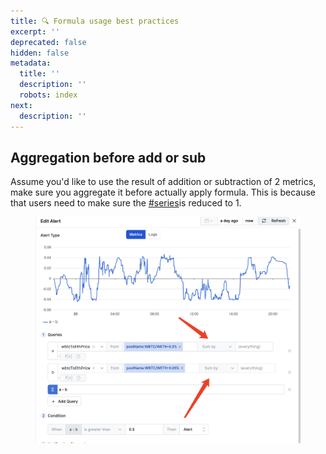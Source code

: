 ```yaml
---
title: 🔍 Formula usage best practices
excerpt: ''
deprecated: false
hidden: false
metadata:
  title: ''
  description: ''
  robots: index
next:
  description: ''
---
```

## Aggregation before add or sub

Assume you'd like to use the result of addition or subtraction of 2 metrics, make sure you aggregate it before actually apply formula. This is because that users need to make sure the [#series](metrics#series "mention")is reduced to 1.

<figure><img src="https://raw.githubusercontent.com/sentioxyz/docs/main/.gitbook/assets/image (2) (2).png" alt=""><figcaption></figcaption></figure>